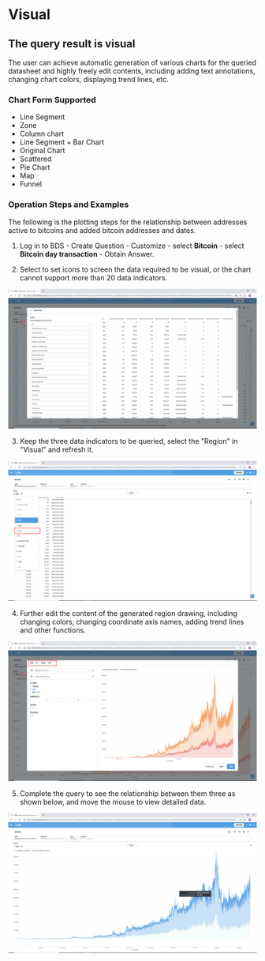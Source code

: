 # Visual
## The query result is visual
The user can achieve automatic generation of various charts for the queried datasheet and highly freely edit contents, including adding text annotations, changing chart colors, displaying trend lines, etc.

### Chart Form Supported
- Line Segment
- Zone
- Column chart
- Line Segment + Bar Chart
- Original Chart
- Scattered
- Pie Chart
- Map
- Funnel

### Operation Steps and Examples

The following is the plotting steps for the relationship between addresses active to bitcoins and added bitcoin addresses and dates.

1. Log in to BDS - Create Question - Customize - select **Bitcoin** - select **Bitcoin day transaction** - Obtain Answer.

2. Select to set icons to screen the data required to be visual, or the chart cannot support more than 20 data indicators.

![visualization01](../../../../../image/Blockchain-Data-Service/visualization01.png)

3. Keep the three data indicators to be queried, select the "Region" in "Visual" and refresh it.

![visualization02](../../../../../image/Blockchain-Data-Service/visualization02.png)

4. Further edit the content of the generated region drawing, including changing colors, changing coordinate axis names, adding trend lines and other functions.

![visualization03](../../../../../image/Blockchain-Data-Service/visualization03.png)

5. Complete the query to see the relationship between them three as shown below, and move the mouse to view detailed data.

![visualization04](../../../../../image/Blockchain-Data-Service/visualization04.png)